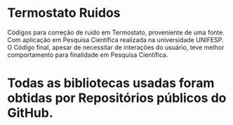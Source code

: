 # Termostato Ruidos
Códigos para correção de ruído em Termostato, proveniente de uma fonte.
Com aplicação em Pesquisa Científica realizada na universidade UNIFESP.
O Código final, apesar de necessitar de interações do usuário, teve melhor comportamento para finalidade em Pesquisa Científica.

# Todas as bibliotecas usadas foram obtidas por Repositórios públicos do GitHub.
